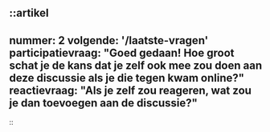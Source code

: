 ::artikel
---
nummer: 2
volgende: '/laatste-vragen'
participatievraag: "**Goed gedaan!** Hoe groot schat je de kans dat je zelf ook mee zou doen aan deze discussie als je die tegen kwam online?"
reactievraag: "Als je zelf zou reageren, wat zou je dan toevoegen aan de discussie?"
---
::
